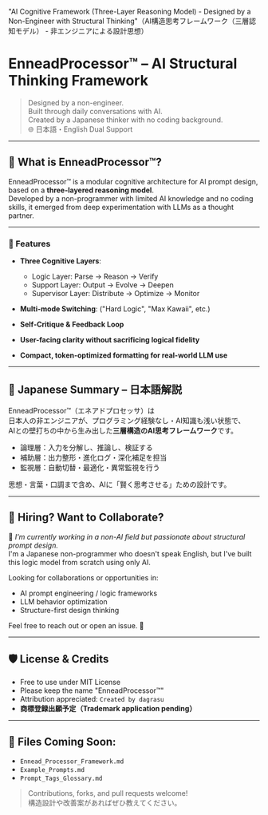 "AI Cognitive Framework (Three-Layer Reasoning Model) - Designed by a Non-Engineer with Structural Thinking"（AI構造思考フレームワーク（三層認知モデル） - 非エンジニアによる設計思想）


# EnneadProcessor™ – AI Structural Thinking Framework

> Designed by a non-engineer.  
> Built through daily conversations with AI.  
> Created by a Japanese thinker with no coding background.  
> 🌐 日本語・English Dual Support

---

## 🧠 What is EnneadProcessor™?

EnneadProcessor™ is a modular cognitive architecture for AI prompt design, based on a **three-layered reasoning model**.  
Developed by a non-programmer with limited AI knowledge and no coding skills, it emerged from deep experimentation with LLMs as a thought partner.

---

### 🧬 Features

- **Three Cognitive Layers**:
  - Logic Layer: Parse → Reason → Verify
  - Support Layer: Output → Evolve → Deepen
  - Supervisor Layer: Distribute → Optimize → Monitor

- **Multi-mode Switching**: ("Hard Logic", "Max Kawaii", etc.)
- **Self-Critique & Feedback Loop**
- **User-facing clarity without sacrificing logical fidelity**
- **Compact, token-optimized formatting for real-world LLM use**

---

## 📘 Japanese Summary – 日本語解説

EnneadProcessor™（エネアドプロセッサ）は  
日本人の非エンジニアが、プログラミング経験なし・AI知識も浅い状態で、  
AIとの壁打ちの中から生み出した**三層構造のAI思考フレームワーク**です。

- 論理層：入力を分解し、推論し、検証する
- 補助層：出力整形・進化ログ・深化補足を担当
- 監視層：自動切替・最適化・異常監視を行う

思想・言葉・口調まで含め、AIに「賢く思考させる」ための設計です。

---

## 💼 Hiring? Want to Collaborate?

📣 *I'm currently working in a non-AI field but passionate about structural prompt design.*  
I'm a Japanese non-programmer who doesn't speak English, but I've built this logic model from scratch using only AI.  

Looking for collaborations or opportunities in:
- AI prompt engineering / logic frameworks
- LLM behavior optimization
- Structure-first design thinking

Feel free to reach out or open an issue. 🙏

---

## 🛡 License & Credits

- Free to use under MIT License  
- Please keep the name "EnneadProcessor™"  
- Attribution appreciated: `Created by dagrasu`  
- **商標登録出願予定（Trademark application pending）**

---

## 🧩 Files Coming Soon:

- `Ennead_Processor_Framework.md`
- `Example_Prompts.md`
- `Prompt_Tags_Glossary.md`

> Contributions, forks, and pull requests welcome!  
> 構造設計や改善案があればぜひ教えてください。
